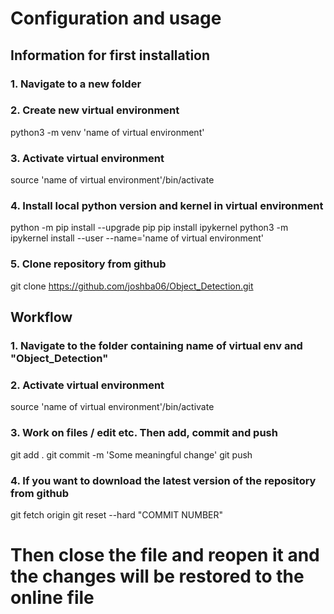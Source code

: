 # Configuration and usage

## Information for first installation

### 1. Navigate to a new folder

### 2. Create new virtual environment
python3 -m venv 'name of virtual environment'

### 3. Activate virtual environment 
source 'name of virtual environment'/bin/activate

### 4. Install local python version and kernel in virtual environment
python -m pip install --upgrade pip
pip install ipykernel
python3 -m ipykernel install --user --name='name of virtual environment'

### 5. Clone repository from github
git clone https://github.com/joshba06/Object_Detection.git


## Workflow
### 1. Navigate to the folder containing name of virtual env and "Object_Detection"

### 2. Activate virtual environment
source 'name of virtual environment'/bin/activate

### 3. Work on files / edit etc. Then add, commit and push
git add .
git commit -m 'Some meaningful change'
git push

### 4. If you want to download the latest version of the repository from github
git fetch origin
git reset --hard "COMMIT NUMBER"

# Then close the file and reopen it and the changes will be restored to the online file






